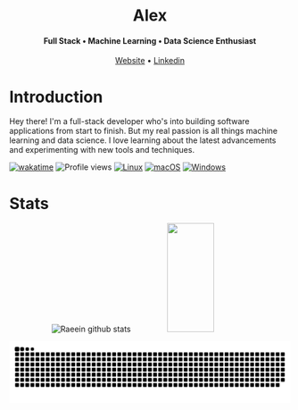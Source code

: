 

<div align="center">

  <h1>Alex</h1>
  <h4>Full Stack • Machine Learning • Data Science Enthusiast</h4>
  <a href="https://alexcanalesportfolio.netlify.app/">Website</a> • <a href="https://www.linkedin.com/in/alex-canales/">Linkedin</a>

</div>

<h1 id="introduction">Introduction</h1>

Hey there! I'm a full-stack developer who's into building software applications from start to finish. But my real passion is all things machine learning and data science. I love learning about the latest advancements and experimenting with new tools and techniques.
  


 [![wakatime](https://wakatime.com/badge/user/0f755351-8a08-46e6-908f-bba08f33e728.svg)](https://wakatime.com/@0f755351-8a08-46e6-908f-bba08f33e728&v=2) ![Profile views](https://gpvc.arturio.dev/canaleal) [![Linux](https://svgshare.com/i/Zhy.svg)](https://svgshare.com/i/Zhy.svg) [![macOS](https://svgshare.com/i/ZjP.svg)](https://svgshare.com/i/ZjP.svg) [![Windows](https://svgshare.com/i/ZhY.svg)](https://svgshare.com/i/ZhY.svg) 
 
 
 
<h1 id="introduction">Stats</h1>
<div align="center">  
  <img width="49%" height="195px" src="https://github-readme-stats.vercel.app/api?username=canaleal&show_icons=true&count_private=true&hide_border=true&title_color=26A269&icon_color=26A269&text_color=c9d1d9&bg_color=0d1117" alt="Raeein github stats" /> 
  <img width="41%" height="195px" src="https://github-readme-stats.vercel.app/api/top-langs/?username=canaleal&hide=python&layout=compact&langs_count=10&hide_border=true&title_color=26A269&icon_color=26A269&text_color=c9d1d9&bg_color=0d1117" />
</div>
 


![snake gif](https://github.com/canaleal/canaleal/blob/output/github-contribution-grid-snake-dark.svg)


